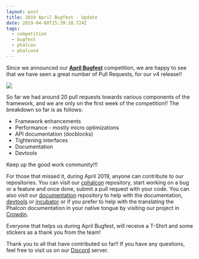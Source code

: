 ```yaml
---
layout: post
title: 2019 April Bugfest - Update
date: 2019-04-08T15:39:18.724Z
tags:
  - competition
  - bugfest
  - phalcon
  - phalcon4
---
```

Since we announced our [**April Bugfest**](https://blog.phalcon.io/post/competition-2019-april-bugfest) competition, we are happy to see that we have seen a great number of Pull Requests, for our v4 release!!
<!--more-->

![](/assets/files/feature.jpg)

So far we had around 20 pull requests towards various components of the framework, and we are only on the first week of the competition!! The breakdown so far is as follows:

- Framework enhancements
- Performance - mostly micro optimizations
- API documentation (docblocks)
- Tightening interfaces
- Documentation
- Devtools

Keep up the good work community!!!

For those that missed it, during April 2019, anyone can contribute to our repositories. You can visit our [cphalcon](https://github.com/phalcon/cphalcon) repository, start working on a bug or a feature and once done, submit a pull request with your code. You can also visit our [documentation](https://github.com/phalcon/docs) repository to help with the documentation, [devtools](https://github.com/phalcon/devtools) or [incubator](https://github.com/phalcon/incubator) or if you prefer to help with the translating the Phalcon documentation in your native tongue by visiting our project in [Crowdin](https://crowdin.com/project/phalcon-documentation).

Everyone that helps us during April Bugfest, will receive a T-Shirt and some stickers as a thank you from the team!

Thank you to all that have contributed so far!! If you have any questions, feel free to visit us on our [Discord](https://phalcon.io/discord) server.
